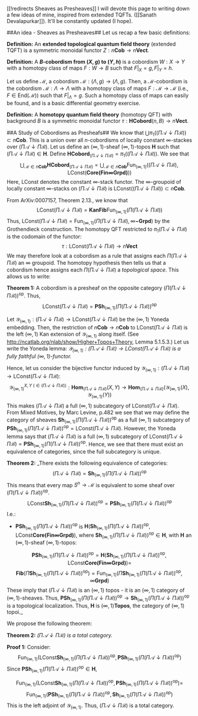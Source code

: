 [[!redirects Sheaves as Presheaves]]
I will devote this page to writing down a few ideas of mine, inspired from extended TQFTs. ([[Sanath Devalapurkar]]). It'll be constantly updated (I hope).

##An idea - Sheaves as Presheaves##
Let us recap a few basic definitions:

**Definition:** An **extended topological quantum field theory** (extended TQFT) is a symmetric monoidal functor $Z:n\mathbf{Cob}\longrightarrow n\mathbf{Vect}$.

**Definition:** A **$B$-cobordism from $(X,g)$ to $(Y,h)$** is a cobordism $W:X\longrightarrow Y$ with a homotopy class of maps $F:W\longrightarrow B$ such that $F|_{X}=g,F|_{Y}=h$.

Let us define $\mathcal{M}$, a cobordism $\mathcal{M}:(\Lambda,g)\longrightarrow(\Lambda,g)$. Then, a $\mathcal{M}$-cobordism is the cobordism $\mathcal{M}:\Lambda\longrightarrow\Lambda$ with a homotopy class of maps $F:\mathcal{M}\longrightarrow \mathcal{M}$ (i.e., $F\in\mathrm{End}(\mathcal{M})$) such that $F|_{\Lambda}=g$. Such a homotopy class of maps can easily be found, and is a basic differential geometry exercise.

**Definition:** A **homotopy quantum field theory** (homotopy QFT) with background $B$ is a symmetric monoidal functor $\tau:\mathbf{HCobord}(n,B)\longrightarrow n\mathbf{Vect}$.


##A Study of Cobordisms as Presheafs##
We know that $\bigcup\pi_1(\left(\Pi\mathcal{A}\downarrow\Pi\mathcal{B}\right))\subset n\mathbf{Cob}$. This is a union over all $n$-cobordisms of locally constant $\infty$-stackes over $\left(\Pi\mathcal{A}\downarrow\Pi\mathcal{B}\right)$. Let us define an $(\infty,1)$-sheaf $(\infty,1)$-topos $\mathbf{H}$ such that $\left(\Pi\mathcal{A}\downarrow\Pi\mathcal{B}\right)\in\mathbf{H}$. Define $\mathbf{HCobord}_{\left(\Pi\mathcal{A}\downarrow\Pi\mathcal{B}\right)}=\pi_1(\left(\Pi\mathcal{A}\downarrow\Pi\mathcal{B}\right))$. We see that
$$\bigcup_{\mathcal{M}\in n\mathbf{Cob}}\mathbf{HCobord}_{\left(\Pi\mathcal{A}\downarrow\Pi\mathcal{B}\right)}=\bigcup_{\mathcal{M}\in n\mathbf{Cob}}\mathrm{Fun}_{(\infty,1)}\left(\left(\Pi\mathcal{A}\downarrow\Pi\mathcal{B}\right),\mathrm{LConst}(\mathbf{Core(Fin\infty Grpd)})\right)$$
Here, $\mathrm{LConst}$ denotes the constant $\infty$-stack functor. The $\infty$-groupoid of locally constant $\infty$-stacks on $\left(\Pi\mathcal{A}\downarrow\Pi\mathcal{B}\right)$ is $\mathrm{LConst}(\left(\Pi\mathcal{A}\downarrow\Pi\mathcal{B}\right))\subset n\mathbf{Cob}$.



From ArXiv:0007157, Theorem 2.13., we know that
$$\mathrm{LConst}\left(\Pi\mathcal{A}\downarrow\Pi\mathcal{B}\right)=\mathbf{KanFib}\mathrm{Fun}_{(\infty,1)}\left(\Pi\left(\Pi\mathcal{A}\downarrow\Pi\mathcal{B}\right)\right)$$
Thus, $\mathrm{LConst}\left(\Pi\mathcal{A}\downarrow\Pi\mathcal{B}\right)=\mathrm{Fun}_{(\infty,1)}\left(\Pi\left(\Pi\mathcal{A}\downarrow\Pi\mathcal{B}\right),\infty\mathbf{-Grpd}\right)$ by the Grothendieck construction. The homotopy QFT restricted to $\pi_1\left(\Pi\mathcal{A}\downarrow\Pi\mathcal{B}\right)$ is the codomain of the functor:
$$\tau:\mathrm{LConst}\left(\Pi\mathcal{A}\downarrow\Pi\mathcal{B}\right)\longrightarrow n\mathbf{Vect}$$
We may therefore look at a cobordism as a rule that assigns each $\Pi\left(\Pi\mathcal{A}\downarrow\Pi\mathcal{B}\right)$ an $\infty$ groupoid. The homotopy hypothesis then tells us that a cobordism hence assigns each $\Pi\left(\Pi\mathcal{A}\downarrow\Pi\mathcal{B}\right)$ a _topological space_. This allows us to write:



**Theorem 1:** A cobordism is a presheaf on the opposite category $\left(\Pi\left(\Pi\mathcal{A}\downarrow\Pi\mathcal{B}\right)\right)^{\mathrm{op}}$. Thus,
$$\mathrm{LConst}\left(\Pi\mathcal{A}\downarrow\Pi\mathcal{B}\right)=\mathbf{PSh}_{(\infty,1)}\left(\Pi\left(\Pi\mathcal{A}\downarrow\Pi\mathcal{B}\right)\right)^{\mathrm{op}}$$



Let $\mathcal{Y}_{(\infty,1)}:\left(\Pi\mathcal{A}\downarrow\Pi\mathcal{B}\right)\longrightarrow \mathrm{LConst}\left(\Pi\mathcal{A}\downarrow\Pi\mathcal{B}\right)$ be the $(\infty,1)$ Yoneda embedding. Then, the restriction of $n\mathbf{Cob}\longrightarrow n\mathbf{Cob}$ to $\mathrm{LConst}\left(\Pi\mathcal{A}\downarrow\Pi\mathcal{B}\right)$ is the left $(\infty,1)$ Kan extension of $\mathcal{Y}_{(\infty,1)}$ along itself. (See http://ncatlab.org/nlab/show/Higher+Topos+Theory, Lemma 5.1.5.3.) Let us write the Yoneda lemma: _$\mathcal{Y}_{(\infty,1)}:\left(\Pi\mathcal{A}\downarrow\Pi\mathcal{B}\right)\longrightarrow \mathrm{LConst}\left(\Pi\mathcal{A}\downarrow\Pi\mathcal{B}\right)$ is a fully faithful $(\infty,1)$-functor._


Hence, let us consider the bijective functor induced by $\mathcal{Y}_{(\infty,1)}:\left(\Pi\mathcal{A}\downarrow\Pi\mathcal{B}\right)\longrightarrow \mathrm{LConst}\left(\Pi\mathcal{A}\downarrow\Pi\mathcal{B}\right)$:
$$\mathcal{Y}_{(\infty,1)}^{X,Y\text{ }(\in \left(\Pi\mathcal{A}\downarrow\Pi\mathcal{B}\right))}:\mathbf{Hom}_{\left(\Pi\mathcal{A}\downarrow\Pi\mathcal{B}\right)}(X,Y)\longrightarrow \mathbf{Hom}_{\left(\Pi\mathcal{A}\downarrow\Pi\mathcal{B}\right)}(\mathcal{Y}_{(\infty,1)}(X),\mathcal{Y}_{(\infty,1)}(Y))$$
This makes $\left(\Pi\mathcal{A}\downarrow\Pi\mathcal{B}\right)$ a full $(\infty,1)$ subcategory of $\mathrm{LConst}\left(\Pi\mathcal{A}\downarrow\Pi\mathcal{B}\right)$. From Mixed Motives, by Marc Levine, p.482 we see that we may define the category of sheaves $\mathbf{Sh}_{(\infty,1)}\left(\Pi\left(\Pi\mathcal{A}\downarrow\Pi\mathcal{B}\right)\right)^{\mathrm{op}}$ as a full $(\infty,1)$ subcategory of $\mathbf{PSh}_{(\infty,1)}\left(\Pi\left(\Pi\mathcal{A}\downarrow\Pi\mathcal{B}\right)\right)^{\mathrm{op}}=\mathrm{LConst}\left(\Pi\mathcal{A}\downarrow\Pi\mathcal{B}\right)$. However, the Yoneda lemma says that $\left(\Pi\mathcal{A}\downarrow\Pi\mathcal{B}\right)$ is a full $(\infty,1)$ subcategory of $\mathrm{LConst}\left(\Pi\mathcal{A}\downarrow\Pi\mathcal{B}\right)=\mathbf{PSh}_{(\infty,1)}\left(\Pi\left(\Pi\mathcal{A}\downarrow\Pi\mathcal{B}\right)\right)^{\mathrm{op}}$. Hence, we see that there must exist an equivalence of categories, since the full subcategory is unique.



**Theorem 2:** _There exists the following equivalence of categories:
$$\left(\Pi\mathcal{A}\downarrow\Pi\mathcal{B}\right)=\mathbf{Sh}_{(\infty,1)}\left(\Pi\left(\Pi\mathcal{A}\downarrow\Pi\mathcal{B}\right)\right)^{\mathrm{op}}$$
This means that every map $S^n\to\mathcal{M}$ is equivalent to some sheaf over $\left(\Pi\left(\Pi\mathcal{A}\downarrow\Pi\mathcal{B}\right)\right)^{\mathrm{op}}$.
$$\mathrm{LConst}\mathbf{Sh}_{(\infty,1)}\left(\Pi\left(\Pi\mathcal{A}\downarrow\Pi\mathcal{B}\right)\right)^{\mathrm{op}}=\mathbf{PSh}_{(\infty,1)}\left(\Pi\left(\Pi\mathcal{A}\downarrow\Pi\mathcal{B}\right)\right)^{\mathrm{op}}$$
I.e.:

* $\mathbf{PSh}_{(\infty,1)}\left(\Pi\left(\Pi\mathcal{A}\downarrow\Pi\mathcal{B}\right)\right)^{\mathrm{op}}$ is $\mathbf{H}\left(\mathbf{Sh}_{(\infty,1)}\left(\Pi\left(\Pi\mathcal{A}\downarrow\Pi\mathcal{B}\right)\right)^{\mathrm{op}},\mathrm{LConst}\mathbf{Core(Fin\infty Grpd)}\right)$, where $\mathbf{Sh}_{(\infty,1)}\left(\Pi\left(\Pi\mathcal{A}\downarrow\Pi\mathcal{B}\right)\right)^{\mathrm{op}}\in\mathbf{H}$, with $\mathbf{H}$ an $(\infty,1)$-sheaf $(\infty,1)$-topos:

$$  \mathbf{PSh}_{(\infty,1)}\left(\Pi\left(\Pi\mathcal{A}\downarrow\Pi\mathcal{B}\right)\right)^{\mathrm{op}}=\mathbf{H}\left(\mathbf{Sh}_{(\infty,1)}\left(\Pi\left(\Pi\mathcal{A}\downarrow\Pi\mathcal{B}\right)\right)^{\mathrm{op}},\mathrm{LConst}\mathbf{Core(Fin\infty Grpd)}\right)=$$
$$\mathbf{Fib}(\Pi\mathbf{Sh}_{(\infty,1)}\left(\Pi\left(\Pi\mathcal{A}\downarrow\Pi\mathcal{B}\right)\right)^{\mathrm{op}})=\mathrm{Fun}_{(\infty,1)}\left(\Pi\mathbf{Sh}_{(\infty,1)}\left(\Pi\left(\Pi\mathcal{A}\downarrow\Pi\mathcal{B}\right)\right)^{\mathrm{op}},\infty\mathbf{Grpd}\right)
$$
These imply that $\left(\Pi\mathcal{A}\downarrow\Pi\mathcal{B}\right)$ is an $(\infty,1)$ topos - it is an $(\infty,1)$ category of $(\infty,1)$-sheaves. Thus, $\mathbf{PSh}_{(\infty,1)}\left(\Pi\left(\Pi\mathcal{A}\downarrow\Pi\mathcal{B}\right)\right)^{\mathrm{op}}\to\mathbf{Sh}_{(\infty,1)}\left(\Pi\left(\Pi\mathcal{A}\downarrow\Pi\mathcal{B}\right)\right)^{\mathrm{op}}$ is a topological localization. Thus, $\mathbf{H}$ is $(\infty,1)\mathbf{Topos}$, the category of $(\infty,1)$ topoi._


We propose the following theorem:

**Theorem 2:** _$\left(\Pi\mathcal{A}\downarrow\Pi\mathcal{B}\right)$ is a total category._

**Proof 1:** Consider:
$$
\mathrm{Fun}_{(\infty,1)}\left(\mathrm{LConst}\mathbf{Sh}_{(\infty,1)}\left(\Pi\left(\Pi\mathcal{A}\downarrow\Pi\mathcal{B}\right)\right)^{\mathrm{op}},\mathbf{PSh}_{(\infty,1)}\left(\Pi\left(\Pi\mathcal{A}\downarrow\Pi\mathcal{B}\right)\right)^{\mathrm{op}}\right)
$$
Since $\mathbf{PSh}_{(\infty,1)}\left(\Pi\left(\Pi\mathcal{A}\downarrow\Pi\mathcal{B}\right)\right)^{\mathrm{op}}\in \mathbf{H}$,

$$
\mathrm{Fun}_{(\infty,1)}\left(\mathrm{LConst}\mathbf{Sh}_{(\infty,1)}\left(\Pi\left(\Pi\mathcal{A}\downarrow\Pi\mathcal{B}\right)\right)^{\mathrm{op}},\mathbf{PSh}_{(\infty,1)}\left(\Pi\left(\Pi\mathcal{A}\downarrow\Pi\mathcal{B}\right)\right)^{\mathrm{op}}\right)=$$
$$\mathrm{Fun}_{(\infty,1)}\left(\mathbf{PSh}_{(\infty,1)}\left(\Pi\left(\Pi\mathcal{A}\downarrow\Pi\mathcal{B}\right)\right)^{\mathrm{op}},\mathbf{Sh}_{(\infty,1)}\left(\Pi\left(\Pi\mathcal{A}\downarrow\Pi\mathcal{B}\right)\right)^{\mathrm{op}}\right)
$$
This is the left adjoint of $\mathcal{Y}_{(\infty,1)}$. Thus, $\left(\Pi\mathcal{A}\downarrow\Pi\mathcal{B}\right)$ is a total category.